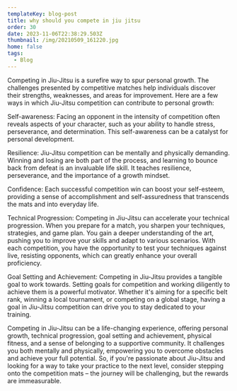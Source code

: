```yaml
---
templateKey: blog-post
title: why should you compete in jiu jitsu
order: 30
date: 2023-11-06T22:38:29.503Z
thumbnail: /img/20210509_161220.jpg
home: false
tags:
  - Blog
---
```

Competing in Jiu-Jitsu is a surefire way to spur personal growth. The challenges presented by competitive matches help individuals discover their strengths, weaknesses, and areas for improvement. Here are a few ways in which Jiu-Jitsu competition can contribute to personal growth:

Self-awareness: Facing an opponent in the intensity of competition often reveals aspects of your character, such as your ability to handle stress, perseverance, and determination. This self-awareness can be a catalyst for personal development.

Resilience: Jiu-Jitsu competition can be mentally and physically demanding. Winning and losing are both part of the process, and learning to bounce back from defeat is an invaluable life skill. It teaches resilience, perseverance, and the importance of a growth mindset.

Confidence: Each successful competition win can boost your self-esteem, providing a sense of accomplishment and self-assuredness that transcends the mats and into everyday life.

Technical Progression: Competing in Jiu-Jitsu can accelerate your technical progression. When you prepare for a match, you sharpen your techniques, strategies, and game plan. You gain a deeper understanding of the art, pushing you to improve your skills and adapt to various scenarios. With each competition, you have the opportunity to test your techniques against live, resisting opponents, which can greatly enhance your overall proficiency.

Goal Setting and Achievement: Competing in Jiu-Jitsu provides a tangible goal to work towards. Setting goals for competition and working diligently to achieve them is a powerful motivator. Whether it's aiming for a specific belt rank, winning a local tournament, or competing on a global stage, having a goal in Jiu-Jitsu competition can drive you to stay dedicated to your training.

Competing in Jiu-Jitsu can be a life-changing experience, offering personal growth, technical progression, goal setting and achievement, physical fitness, and a sense of belonging to a supportive community. It challenges you both mentally and physically, empowering you to overcome obstacles and achieve your full potential. So, if you're passionate about Jiu-Jitsu and looking for a way to take your practice to the next level, consider stepping onto the competition mats – the journey will be challenging, but the rewards are immeasurable.